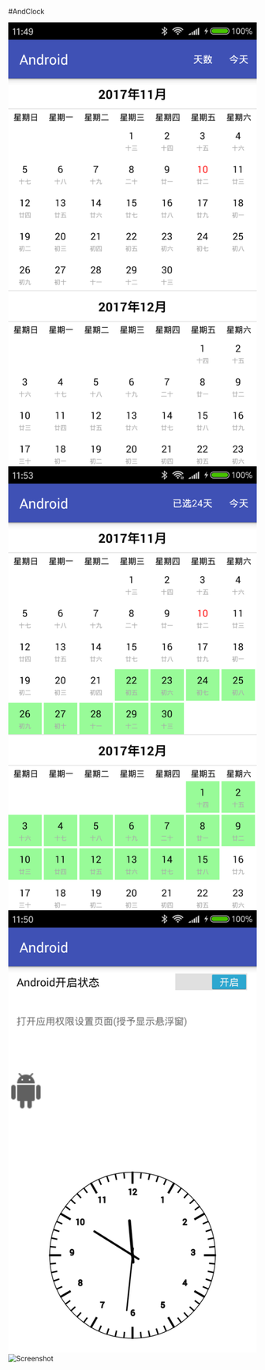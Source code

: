 #AndClock

![Screenshot](device-2017-11-10-114924.png "流式日历")
![Screenshot](device-2017-11-10-115333.png "流式日历")
![Screenshot](device-2017-11-10-115035.png "home白点")
![Screenshot](device-2017-11-10-115108.png"home等系统功能置于桌面之上")
